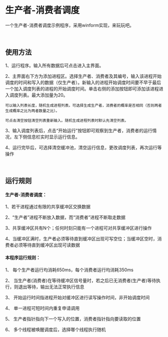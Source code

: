 # 生产者-消费者调度

一个生产者-消费者调度示例程序，采用winform实现，来玩玩吧。

<br/>

## 使用方法

1、运行程序。输入所有数据后可点击进入主界面。

2、主界面右下方为添加进程区。选择生产者、消费者及其编号，输入该进程开始调度的时间和写入的数据（仅生产者）。新输入的进程开始调度时间要不早于最后一个加入调度列表的进程的开始调度时间。单击右侧的添加按钮即可添加该进程进入调度列表。最大添加量为20。
    
    可以输入列表长度，随机生成进程列表。可选择生成生产者，消费者的概率是否相同（否则两者生成概率之比为两者数量之比）。
    
    可点击清空按钮清空列表重新输入。随机生成进程列表时默认先清空列表。

3、输入调度列表后，点击“开始运行”按钮即可观察到生产者，消费者的运行情况，左下侧信息栏实时显示运行信息。

4、运行完毕后，可选择清空缓冲池，清空运行信息，更改调度列表，再次运行等操作
<br/>

<br/>

## 运行规则
#### 生产者-消费者调度：

1、若干进程通过有限的共享缓冲区交换数据

2、“生产者”进程不断放入数据，而“消费者”进程不断取走数据

3、共享缓冲区共有N个；任何时刻只能有一个进程可对共享缓冲区进行操作

4、当缓冲区满时，生产者必须等待直到缓冲区出现可写空位；当缓冲区空时，消费者必须等待直到缓冲区出现可读数据
<br/>
#### 本程序运行规则：
1、	每个生产者运行均消耗650ms，每个消费者运行均消耗350ms

2、	当生产者(消费者)在等待缓冲区信号量时，若之后已无消费者(生产者)等待执行，则退出等待，输出无法正常执行信息

3、	开始运行时间指进程开始对缓冲区进行读写操作时间，非开始调度时间

4、	单一进程可短时间内重复申请调用

5、	生产者指针指向下一个写入的位置，消费者指针指向要读取的位置

6、	多个线程被唤醒调度后，选择哪个线程执行随机




